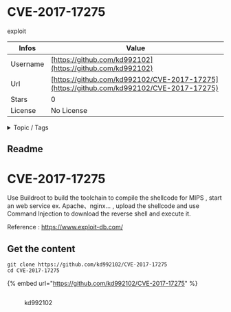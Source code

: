 # CVE-2017-17275

exploit

| Infos    | Value                                                              |
| -------- | -------------------------------------------------------------------|
| Username | [https://github.com/kd992102](https://github.com/kd992102) |
| Url      | [https://github.com/kd992102/CVE-2017-17275](https://github.com/kd992102/CVE-2017-17275)                                               |
| Stars    | 0                                                          |
| License  | No License                                                        |

<details>

<summary>Topic / Tags</summary>

* cve-2017-17215* exploit* hg532* hg532d

</details>

## Readme

# CVE-2017-17275

Use Buildroot to build the toolchain to compile the shellcode for MIPS , 
start an web service ex. Apache、nginx... , upload the shellcode and use Command Injection to download the reverse shell and execute it.

Reference : https://www.exploit-db.com/



## Get the content

```
git clone https://github.com/kd992102/CVE-2017-17275
cd CVE-2017-17275
```

{% embed url="https://github.com/kd992102/CVE-2017-17275" %}

<figure><img src="https://avatars.githubusercontent.com/u/30813510?v=4" alt=""><figcaption><p>kd992102</p></figcaption></figure>
